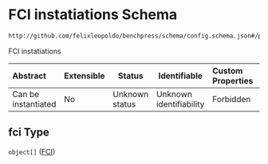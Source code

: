 # FCI instatiations Schema

```txt
http://github.com/felixleopoldo/benchpress/schema/config.schema.json#/properties/structure_learning_algorithms/properties/fci
```

FCI instatiations


| Abstract            | Extensible | Status         | Identifiable            | Custom Properties | Additional Properties | Access Restrictions | Defined In                                                                  |
| :------------------ | ---------- | -------------- | ----------------------- | :---------------- | --------------------- | ------------------- | --------------------------------------------------------------------------- |
| Can be instantiated | No         | Unknown status | Unknown identifiability | Forbidden         | Allowed               | none                | [config.schema.json\*](../../out/config.schema.json "open original schema") |

## fci Type

`object[]` ([FCI](config-definitions-fci.md))
